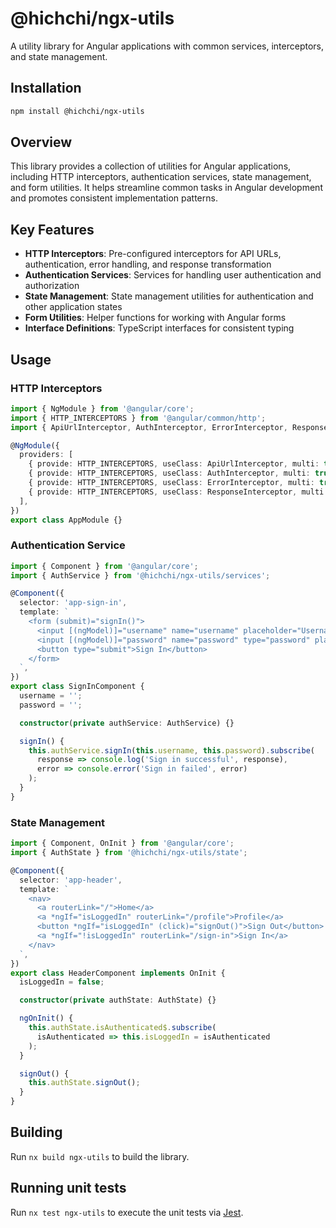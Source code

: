 # @hichchi/ngx-utils

A utility library for Angular applications with common services, interceptors, and state management.

## Installation

```bash
npm install @hichchi/ngx-utils
```

## Overview

This library provides a collection of utilities for Angular applications, including HTTP interceptors, authentication services, state management, and form utilities. It helps streamline common tasks in Angular development and promotes consistent implementation patterns.

## Key Features

- **HTTP Interceptors**: Pre-configured interceptors for API URLs, authentication, error handling, and response transformation
- **Authentication Services**: Services for handling user authentication and authorization
- **State Management**: State management utilities for authentication and other application states
- **Form Utilities**: Helper functions for working with Angular forms
- **Interface Definitions**: TypeScript interfaces for consistent typing

## Usage

### HTTP Interceptors

```typescript
import { NgModule } from '@angular/core';
import { HTTP_INTERCEPTORS } from '@angular/common/http';
import { ApiUrlInterceptor, AuthInterceptor, ErrorInterceptor, ResponseInterceptor } from '@hichchi/ngx-utils/interceptors';

@NgModule({
  providers: [
    { provide: HTTP_INTERCEPTORS, useClass: ApiUrlInterceptor, multi: true },
    { provide: HTTP_INTERCEPTORS, useClass: AuthInterceptor, multi: true },
    { provide: HTTP_INTERCEPTORS, useClass: ErrorInterceptor, multi: true },
    { provide: HTTP_INTERCEPTORS, useClass: ResponseInterceptor, multi: true },
  ],
})
export class AppModule {}
```

### Authentication Service

```typescript
import { Component } from '@angular/core';
import { AuthService } from '@hichchi/ngx-utils/services';

@Component({
  selector: 'app-sign-in',
  template: `
    <form (submit)="signIn()">
      <input [(ngModel)]="username" name="username" placeholder="Username">
      <input [(ngModel)]="password" name="password" type="password" placeholder="Password">
      <button type="submit">Sign In</button>
    </form>
  `,
})
export class SignInComponent {
  username = '';
  password = '';

  constructor(private authService: AuthService) {}

  signIn() {
    this.authService.signIn(this.username, this.password).subscribe(
      response => console.log('Sign in successful', response),
      error => console.error('Sign in failed', error)
    );
  }
}
```

### State Management

```typescript
import { Component, OnInit } from '@angular/core';
import { AuthState } from '@hichchi/ngx-utils/state';

@Component({
  selector: 'app-header',
  template: `
    <nav>
      <a routerLink="/">Home</a>
      <a *ngIf="isLoggedIn" routerLink="/profile">Profile</a>
      <button *ngIf="isLoggedIn" (click)="signOut()">Sign Out</button>
      <a *ngIf="!isLoggedIn" routerLink="/sign-in">Sign In</a>
    </nav>
  `,
})
export class HeaderComponent implements OnInit {
  isLoggedIn = false;

  constructor(private authState: AuthState) {}

  ngOnInit() {
    this.authState.isAuthenticated$.subscribe(
      isAuthenticated => this.isLoggedIn = isAuthenticated
    );
  }

  signOut() {
    this.authState.signOut();
  }
}
```

## Building

Run `nx build ngx-utils` to build the library.

## Running unit tests

Run `nx test ngx-utils` to execute the unit tests via [Jest](https://jestjs.io).
